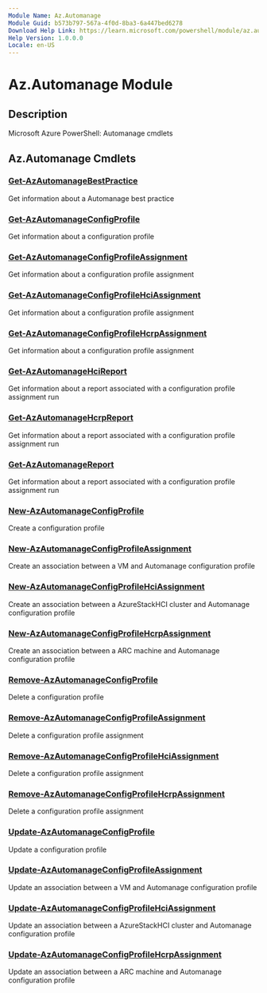 ```yaml
---
Module Name: Az.Automanage
Module Guid: b573b797-567a-4f0d-8ba3-6a447bed6278
Download Help Link: https://learn.microsoft.com/powershell/module/az.automanage
Help Version: 1.0.0.0
Locale: en-US
---
```


# Az.Automanage Module
## Description
Microsoft Azure PowerShell: Automanage cmdlets

## Az.Automanage Cmdlets
### [Get-AzAutomanageBestPractice](Get-AzAutomanageBestPractice.md)
Get information about a Automanage best practice

### [Get-AzAutomanageConfigProfile](Get-AzAutomanageConfigProfile.md)
Get information about a configuration profile

### [Get-AzAutomanageConfigProfileAssignment](Get-AzAutomanageConfigProfileAssignment.md)
Get information about a configuration profile assignment

### [Get-AzAutomanageConfigProfileHciAssignment](Get-AzAutomanageConfigProfileHciAssignment.md)
Get information about a configuration profile assignment

### [Get-AzAutomanageConfigProfileHcrpAssignment](Get-AzAutomanageConfigProfileHcrpAssignment.md)
Get information about a configuration profile assignment

### [Get-AzAutomanageHciReport](Get-AzAutomanageHciReport.md)
Get information about a report associated with a configuration profile assignment run

### [Get-AzAutomanageHcrpReport](Get-AzAutomanageHcrpReport.md)
Get information about a report associated with a configuration profile assignment run

### [Get-AzAutomanageReport](Get-AzAutomanageReport.md)
Get information about a report associated with a configuration profile assignment run

### [New-AzAutomanageConfigProfile](New-AzAutomanageConfigProfile.md)
Create a configuration profile

### [New-AzAutomanageConfigProfileAssignment](New-AzAutomanageConfigProfileAssignment.md)
Create an association between a VM and Automanage configuration profile

### [New-AzAutomanageConfigProfileHciAssignment](New-AzAutomanageConfigProfileHciAssignment.md)
Create an association between a AzureStackHCI cluster and Automanage configuration profile

### [New-AzAutomanageConfigProfileHcrpAssignment](New-AzAutomanageConfigProfileHcrpAssignment.md)
Create an association between a ARC machine and Automanage configuration profile

### [Remove-AzAutomanageConfigProfile](Remove-AzAutomanageConfigProfile.md)
Delete a configuration profile

### [Remove-AzAutomanageConfigProfileAssignment](Remove-AzAutomanageConfigProfileAssignment.md)
Delete a configuration profile assignment

### [Remove-AzAutomanageConfigProfileHciAssignment](Remove-AzAutomanageConfigProfileHciAssignment.md)
Delete a configuration profile assignment

### [Remove-AzAutomanageConfigProfileHcrpAssignment](Remove-AzAutomanageConfigProfileHcrpAssignment.md)
Delete a configuration profile assignment

### [Update-AzAutomanageConfigProfile](Update-AzAutomanageConfigProfile.md)
Update a configuration profile

### [Update-AzAutomanageConfigProfileAssignment](Update-AzAutomanageConfigProfileAssignment.md)
Update an association between a VM and Automanage configuration profile

### [Update-AzAutomanageConfigProfileHciAssignment](Update-AzAutomanageConfigProfileHciAssignment.md)
Update an association between a AzureStackHCI cluster and Automanage configuration profile

### [Update-AzAutomanageConfigProfileHcrpAssignment](Update-AzAutomanageConfigProfileHcrpAssignment.md)
Update an association between a ARC machine and Automanage configuration profile

